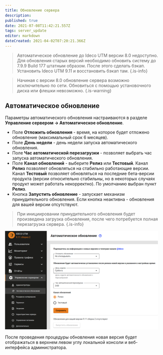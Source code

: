 ```yaml
---
title: Обновление сервера
description: 
published: true
date: 2021-07-08T11:42:21.557Z
tags: server_update
editor: markdown
dateCreated: 2021-04-02T07:20:21.366Z
---
```


> Автоматическое обновление до Ideco UTM версии 8.0 недоступно. Для обновления старых версий необходимо обновить систему до 7.9.9 Build 177 штатным образом. После этого сделать бэкап. Установить Ideco UTM 9.11 и восстановить бэкап там.
{.is-info}

> Начиная с версии 8.0 обновление сервера возможно исключительно по сети. Обновиться с помощью установочного диска или флешки невозможно.
{.is-warning}


## Автоматическое обновление

Параметры автоматического обновления настраиваются в разделе **Управление сервером -> Автоматическое обновление**.
- Поле **Отложить обновления** - время, на которое будет отложено обновление (максимальный срок 6 месяцев).
- Поле **День недели** - день недели запуска автоматического обновления.
- Поле **Час автоматической перезагрузки** - позволяет выбрать час запуска автоматического обновления.
- Поле **Канал обновлений** - выберите **Релиз** или **Тестовый**. Канал **Релиз** позволяет обновляться на стабильно работающие версии. Канал **Тестовый** позволяет обновляться на последние бета-версии продукта (версии относительно стабильны, но в некоторых случаях продукт может работать некорректно). По умолчанию выбран пункт **Релиз**.
- Кнопка **Запустить обновление** - запускает механизм принудительного обновления. Если кнопка неактивна - обновления для вашей версии отсутствуют.

> При инициировании принудительного обновления будет произведена загрузка обновления, после чего потребуется полная перезагрузка сервера.
{.is-info}

![auto-update.png](/auto-update.png)

После проведения процедуры обновления новая версия будет отображаться в верхнем левом углу локальной консоли и веб-интерфейса администратора.
